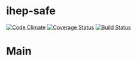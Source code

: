# ihep-safe

[![Code Climate](https://codeclimate.com/github/wcc526/ihep-safe.png)](https://codeclimate.com/github/wcc526/ihep-safe)
[![Coverage Status](https://coveralls.io/repos/wcc526/ihep-safe/badge.png)](https://coveralls.io/r/wcc526/ihep-safe)
[![Build Status](https://drone.io/github.com/wcc526/ihep-safe/status.png)](https://drone.io/github.com/wcc526/ihep-safe/latest)

# Main
